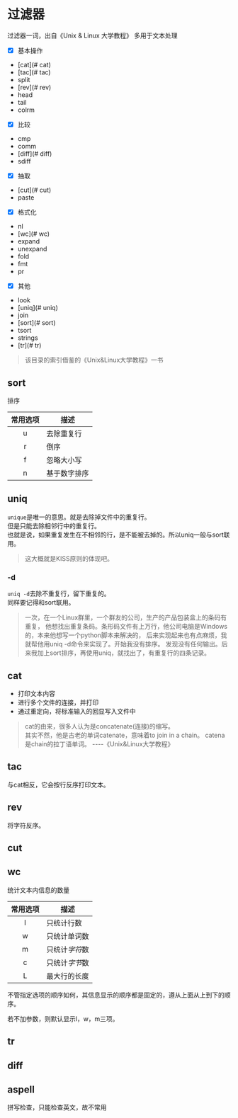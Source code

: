 过滤器
========
过滤器一词，出自《Unix & Linux 大学教程》
多用于文本处理
- [x] 基本操作
* [cat](# cat)
* [tac](# tac)
* split
* [rev](# rev)
* head
* tail
* colrm
- [x] 比较
* cmp
* comm
* [diff](# diff)
* sdiff
- [x] 抽取
* [cut](# cut)
* paste
- [x] 格式化
* nl
* [wc](# wc)
* expand
* unexpand
* fold
* fmt
* pr
- [x] 其他
* look
* [uniq](# uniq)
* join
* [sort](# sort)
* tsort
* strings
* [tr](# tr)

>该目录的索引借鉴的《Unix&Linux大学教程》一书

##  sort
排序

|常用选项|描述|
|:------:|----|
|u|去除重复行
|r|倒序
|f|忽略大小写
|n|基于数字排序
##  uniq
`unique`是唯一的意思。就是去除掉文件中的重复行。  
但是只能去除相邻行中的重复行。  
也就是说，如果重复发生在不相邻的行，是不能被去掉的。所以uniq一般与sort联用。
>这大概就是KISS原则的体现吧。 

###  -d
`uniq -d`去除不重复行，留下重复的。  
同样要记得和sort联用。  
>一次，在一个Linux群里，一个群友的公司，生产的产品包装盒上的条码有重复，
他想找出重复条码。条形码文件有上万行，他公司电脑是Windows的，本来他想写一个python脚本来解决的，
后来实现起来也有点麻烦，我就帮他用uniq -d命令来实现了。开始我没有排序。
发现没有任何输出。后来我加上sort排序，再使用uniq，就找出了，有重复行的四条记录。

##  cat
* 打印文本内容
* 进行多个文件的连接，并打印
* 通过重定向，将标准输入的回显写入文件中

>cat的由来，很多人认为是concatenate(连接)的缩写。  
其实不然，他是古老的单词catenate，意味着to join in a chain。
catena是chain的拉丁语单词。
----《Unix&Linux大学教程》

##  tac
与cat相反，它会按行反序打印文本。
##  rev
将字符反序。
##  cut
##  wc
统计文本内信息的数量

|常用选项|描述|
|:------:|----|
|l|只统计行数|
|w|只统计单词数|
|m|只统计*字符*数|
|c|只统计*字节*数|
|L|最大行的长度|
不管指定选项的顺序如何，其信息显示的顺序都是固定的，遵从上面从上到下的顺序。

若不加参数，则默认显示l，w，m三项。
##  tr
##  diff
##  aspell
拼写检查，只能检查英文，故不常用
